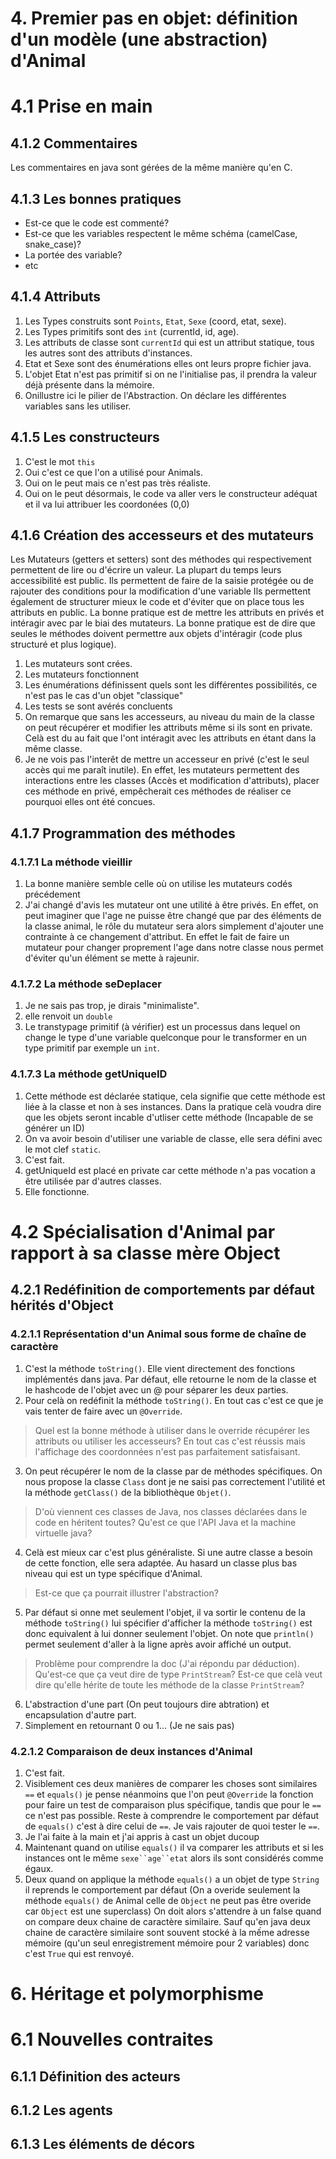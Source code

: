 # 4. Premier pas en objet: définition d'un modèle (une abstraction) d'Animal
# 4.1 Prise en main 
## 4.1.2 Commentaires
Les commentaires en java sont gérées de la même
manière qu'en C.

## 4.1.3 Les bonnes pratiques
- Est-ce que le code est commenté?
- Est-ce que les variables respectent le même schéma (camelCase, snake_case)?
- La portée des variable?
- etc

## 4.1.4 Attributs
1. Les Types construits sont `Points`, `Etat`, `Sexe` (coord, etat, sexe).
2. Les Types primitifs sont des `int` (currentId, id, age).
3. Les attributs de classe sont `currentId` qui est un attribut statique, tous les autres sont des attributs d'instances.
4. Etat et Sexe sont des énumérations elles ont leurs propre fichier java. 
5. L'objet Etat n'est pas primitif si on ne l'initialise pas, il prendra la valeur déjà présente dans la mémoire.
6. Onillustre ici le pilier de l'Abstraction. On déclare les différentes variables sans les utiliser.

## 4.1.5 Les constructeurs
1. C'est le mot `this`
2. Oui c'est ce que l'on a utilisé pour Animals.
3. Oui on le peut mais ce n'est pas très réaliste.
4. Oui on le peut désormais, le code va aller vers le constructeur adéquat et il va lui attribuer les coordonées (0,0)

## 4.1.6 Création des accesseurs et des mutateurs
Les Mutateurs (getters et setters) sont des méthodes qui respectivement permettent de lire ou d'écrire un valeur. La plupart du temps leurs accessibilité est public.
Ils permettent de faire de la saisie protégée ou de rajouter des conditions pour la modification d'une variable
Ils permettent également de structurer mieux le code et d'éviter que on place tous les attributs en public. La bonne pratique est de mettre les attributs en privés et intéragir avec par le biai des mutateurs.
La bonne pratique est de dire que seules le méthodes doivent permettre aux objets d'intéragir (code plus structuré et plus logique).
1. Les mutateurs sont crées.
2. Les mutateurs fonctionnent 
3. Les énumérations définissent quels sont les différentes possibilités, ce n'est pas le cas d'un objet "classique" 
4. Les tests se sont avérés concluents
5. On remarque que sans les accesseurs, au niveau du main de la classe on peut récupérer et modifier les attributs même si ils sont en private. Celà est du au fait que l'ont intéragit avec les attributs en étant dans la même classe.
6. Je ne vois pas l'interêt de mettre un accesseur en privé (c'est le seul accès qui me paraît inutile). En effet, les mutateurs permettent des interactions entre les classes (Accès et modification d'attributs), placer ces méthode en privé, empêcherait ces méthodes de réaliser ce pourquoi elles ont été concues.

## 4.1.7 Programmation des méthodes
### 4.1.7.1 La méthode vieillir
1. La bonne manière semble celle où on utilise les mutateurs codés précédement
2. J'ai changé d'avis les mutateur ont une utilité à être privés. En effet, on peut imaginer que l'age ne puisse être changé que par des éléments de la classe animal, le rôle du mutateur sera alors simplement d'ajouter une contrainte à ce changement d'attribut. En effet le fait de faire un mutateur pour changer proprement l'age dans notre classe nous permet d'éviter qu'un élément se mette à rajeunir. 
### 4.1.7.2 La méthode seDeplacer
1. Je ne sais pas trop, je dirais "minimaliste".
2. elle renvoit un `double`
3. Le transtypage primitif (à vérifier) est un processus dans lequel on change le type d'une variable quelconque pour le transformer en un type primitif par exemple un `int`.
### 4.1.7.3 La méthode getUniqueID 
1. Cette méthode est déclarée statique, cela signifie que cette méthode est liée à la classe et non à ses instances. Dans la pratique celà voudra dire que les objets seront incable d'utliser cette méthode (Incapable de se générer un ID)
2. On va avoir besoin d'utiliser une variable de classe, elle sera défini avec le mot clef `static`.
3. C'est fait.
4. getUniqueId est placé en private car cette méthode n'a pas vocation a être utilisée par d'autres classes.
5. Elle fonctionne.


# 4.2 Spécialisation d'Animal par rapport à sa classe mère Object
## 4.2.1 Redéfinition de comportements par défaut hérités d'Object
### 4.2.1.1 Représentation d'un Animal sous forme de chaîne de caractère
1. C'est la méthode `toString()`. Elle vient directement des fonctions implémentés dans java. Par défaut, elle retourne le nom de la classe et le hashcode de l'objet avec un @ pour séparer les deux parties.
2. Pour celà on redéfinit la méthode `toString()`. En tout cas c'est ce que je vais tenter de faire avec un `@Override`.
> Quel est la bonne méthode à utiliser dans le override récupérer les attributs ou utiliser les accesseurs?
En tout cas c'est réussis mais l'affichage des coordonnées n'est pas parfaitement satisfaisant.
3. On peut récupérer le nom de la classe par de méthodes spécifiques. On nous propose la classe `Class` dont je ne saisi pas correctement l'utilité et la méthode `getClass()` de la bibliothèque `Objet()`.
> D'où viennent ces classes de Java, nos classes déclarées dans le code en héritent toutes?
> Qu'est ce que l'API Java et la machine virtuelle java?
4. Celà est mieux car c'est plus généraliste. Si une autre classe a besoin de cette fonction, elle sera adaptée. Au hasard un classe plus bas niveau qui est un type spécifique d'Animal.
> Est-ce que ça pourrait illustrer l'abstraction?
5. Par défaut si onne met seulement l'objet, il va sortir le contenu de la méthode `toString()` lui spécifier d'afficher la méthode `toString()` est donc equivalent à lui donner seulement l'objet.
On note que `println()` permet seulement d'aller à la ligne après avoir affiché un output.
> Problème pour comprendre la doc (J'ai répondu par déduction).
> Qu'est-ce que ça veut dire de type `PrintStream`? Est-ce que celà veut dire qu'elle hérite de toute les méthode de la classe `PrintStream`?
6. L'abstraction d'une part (On peut toujours dire abtration) et encapsulation d'autre part.
7. Simplement en retournant 0 ou 1... (Je ne sais pas) 
### 4.2.1.2 Comparaison de deux instances d'Animal
1. C'est fait.
2. Visiblement ces deux manières de comparer les choses sont similaires `==` et `equals()` je pense néanmoins que l'on peut `@Override` la fonction pour faire un test de comparaison plus spécifique, tandis que pour le `==` ce n'est pas possible. Reste à comprendre le comportement par défaut de `equals()` c'est à dire celui de `==`. Je vais rajouter de quoi tester le `==`.
3. Je l'ai faite à la main et j'ai appris à cast un objet ducoup
4. Maintenant quand on utilise `equals()` il va comparer les attributs et si les instances ont le même `sexe``age``etat` alors ils sont considérés comme égaux.
5. Deux quand on applique la méthode `equals()` a un objet de type `String` il reprends le comportement par défaut (On a overide seulement la méthode `equals()` de Animal celle de `Object` ne peut pas être overide car `Object` est une superclass) On doit alors s'attendre à un false quand on compare deux chaine de caractère similaire. Sauf qu'en java deux chaine de caractère similaire sont souvent stocké à la mếme adresse mémoire (qu'un seul enregistrement mémoire pour 2 variables) donc c'est `True` qui est renvoyé.


# 6. Héritage et polymorphisme
# 6.1 Nouvelles contraites
## 6.1.1 Définition des acteurs
## 6.1.2 Les agents
## 6.1.3 Les éléments de décors
